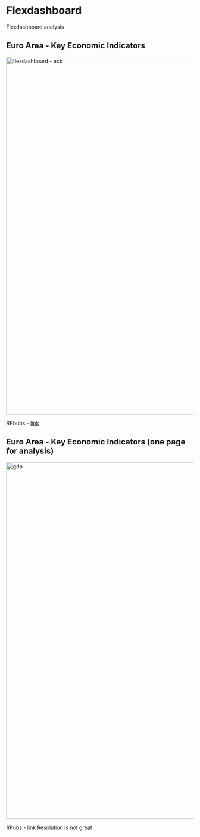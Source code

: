 # Flexdashboard

Flexdashboard analysis


## Euro Area - Key Economic Indicators 

<img width="958" alt="flexdashboard - ecb" src="https://user-images.githubusercontent.com/37122520/44264801-d966a680-a21b-11e8-8fa7-d5ed7b729798.png">

RPbubs - [link](http://rpubs.com/Juanma7/412833)


## Euro Area - Key Economic Indicators (one page for analysis)

<img width="955" alt="gdp" src="https://user-images.githubusercontent.com/37122520/46763070-c11d8000-ccd0-11e8-981e-50d256ad0383.png">


RPubs - [link](http://rpubs.com/Juanma7/428071) Resolution is not great
